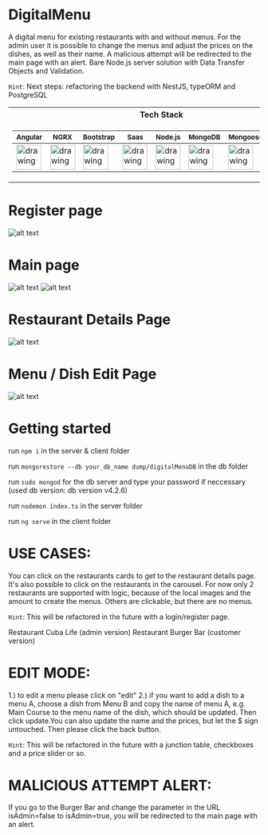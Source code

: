 # DigitalMenu

A digital menu for existing restaurants with and without menus. For the admin
user it is possible to change the menus and adjust the prices on the dishes,
as well as their name. A malicious attempt will be redirected to the main page 
with an alert. Bare Node.js server solution with Data Transfer Objects and Validation.

`Hint`: Next steps: refactoring the backend with NestJS, typeORM and PostgreSQL

<table>
<tr><th>Tech Stack</th></tr>
<tr><td>

 <sub> Angular </sub> |  <sub> NGRX </sub> | <sub> Bootstrap </sub> | <sub> Saas </sub> | <sub> Node.js </sub> | <sub> MongoDB </sub> | <sub> Mongoose </sub> |  <sub> TypeScript </sub> 
|--|--|--|--|--|--|--|--
[<img src="https://github.com/nik-neg/digital-menu/blob//main/techstack_images/angular-icon.svg" alt="drawing" width="50"/>](https://angular.io/) | [<img src="https://github.com/nik-neg/digital-menu/blob//main/techstack_images/ngrx.png" alt="drawing" width="50"/>](https://ngrx.io/) | [<img src="https://github.com/nik-neg/digital-menu/blob//main/techstack_images/bootstrap.svg" alt="drawing" width="50"/>](https://getbootstrap.com/) |  [<img src="https://github.com/nik-neg/digital-menu/blob//main/techstack_images/sass.svg" alt="drawing" width="50"/>](https://sass-lang.com/) | [<img src="https://github.com/nik-neg/digital-menu/blob//main/techstack_images/nodejs.svg" alt="drawing" width="50"/>](https://nodejs.org/en/) |  [<img src="https://github.com/nik-neg/digital-menu/blob//main/techstack_images/mongodb.svg" alt="drawing" width="50"/>](https://www.mongodb.com/) |  [<img src="https://github.com/nik-neg/digital-menu/blob//main/techstack_images/mongoose.png" alt="drawing" width="50"/>](https://mongoosejs.com/) |  [<img src="https://github.com/nik-neg/digital-menu/blob//main/techstack_images/typescript-icon.svg" alt="drawing" width="50"/>](https://www.typescriptlang.org/) </td></tr> </table> 

 </table> 
 
 # Register page
![alt text](https://github.com/nik-neg/digital-menu/blob/login/app_images/0_register_page.png)
 
 # Main page
![alt text](https://github.com/nik-neg/digital-menu/blob/main/app_images/1_main_page.png)
![alt text](https://github.com/nik-neg/digital-menu/blob/main/app_images/2_main_page_carousel.png)

# Restaurant Details Page
![alt text](https://github.com/nik-neg/digital-menu/blob/main/app_images/3_restaurant_details_page.png)

# Menu / Dish Edit Page
![alt text](https://github.com/nik-neg/digital-menu/blob/main/app_images/4_menu_edit_page.png)

# Getting started

run `npm i` in the server & client folder

run `mongorestore --db your_db_name dump/digitalMenuDB` in the db folder 

run `sudo mongod` for the db server and type your password if neccessary (used db version: db version v4.2.6)
  
run `nodemon index.ts` in the server folder

run `ng serve` in the client folder

# USE CASES:
You can click on the restaurants cards to get to the restaurant details page.
It's also possible to click on the restaurants in the carousel.
For now only 2 restaurants are supported with logic, because of the local images and the
amount to create the menus. Others are clickable, but there are no menus.

`Hint`: This will be refactored in the future with a login/register page.

Restaurant Cuba Life (admin version)
Restaurant Burger Bar (customer version)

# EDIT MODE:
1.) to edit a menu please click on "edit"
2.) if you want to add a dish to a menu A, choose a dish from Menu B
and copy the name of menu A, e.g. Main Course to the menu name of the dish,
which should be updated. Then click update.You can also update the name and
the prices, but let the $ sign untouched.
Then please click the back button.

`Hint`: This will be refactored in the future with a junction table, checkboxes
and a price slider or so.

# MALICIOUS ATTEMPT ALERT:
If you go to the Burger Bar and change the parameter in the URL isAdmin=false to isAdmin=true,
you will be redirected to the main page with an alert.
